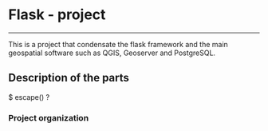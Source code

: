 # Flask - project
***
This is a project that condensate the flask framework and the main geospatial software such as QGIS, Geoserver and PostgreSQL.

## Description of the parts

<!--

# url_for / inside template file / return function's route

# request / HTTP methods = access URLs

# static files / Web server serve us these files at PROD

# url_for generation / url_for('static', filename='style.css')

# Jinja2 / template engine / Combinbaison html and python

# render_template / method to render an HTML template

# If app is inside a module / If app is inside a package

# {% block %} from Base template are overridable by Child template

# template have access to / request, session and g objects and get_flashed_messages() method

# Template inheritence / Keep some constant like header between several pages

# Markup class / URL pass VARIABLE to the template and TEMPLATE mark the variable as SAFE ?

# Request / Request Global Object / Flask / threadsafe / context locals (implement tests ) ?

# Python 'Requests' != Flask 'Request' module (from flask import request)

# File Uploads / Filesystem / server / client

# Cookies / Cookies Attribute = request.cookies.xxxx / dictionnary of cookies transmited by client

# Cookies / views / return / string / convert / response object / make_response() function

# Cookies / Set cookies before response object = before return statement / in a view / ?

# Sessions / add security on top of cookies

# Redirects and Errors / abort(), redirect() functions / ...

# errorhandler() decorator / to customize the error page

# About Responses / OK !

# APIs with JSON / OK !

# Message Flashing / flash() method ==> feedback to the user after a request

# WSGI ?

# Using Flask Extensions / ex. Flask-SQLAlchemy provides SQLAlchemy 

# Deploying to a Web Server

-->

$ escape() ?

### Project organization

<!-- 
/home/user/Projects/flask-tutorial
├── flaskr/
│   ├── __init__.py
│   ├── db.py
│   ├── schema.sql
│   ├── auth.py
│   ├── blog.py
│   ├── templates/
│   │   ├── base.html
│   │   ├── auth/
│   │   │   ├── login.html
│   │   │   └── register.html
│   │   └── blog/
│   │       ├── create.html
│   │       ├── index.html
│   │       └── update.html
│   └── static/
│       └── style.css
├── tests/
│   ├── conftest.py
│   ├── data.sql
│   ├── test_factory.py
│   ├── test_db.py
│   ├── test_auth.py
│   └── test_blog.py
├── venv/
├── setup.py
└── MANIFEST.in
 -->